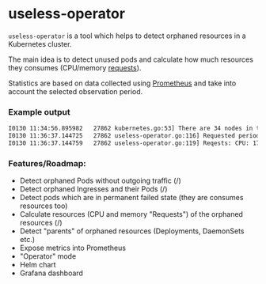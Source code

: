 # useless-operator

`useless-operator` is a tool which helps to detect orphaned resources in a Kubernetes cluster.  

The main idea is to detect unused pods and calculate how much resources they consumes (CPU/memory [requests](https://kubernetes.io/docs/concepts/configuration/manage-compute-resources-container/)).

Statistics are based on data collected using [Prometheus](https://github.com/prometheus/prometheus) and take into 
account the selected observation period.

### Example output

```bash
I0130 11:34:56.895982   27862 kubernetes.go:53] There are 34 nodes in the cluster
I0130 11:36:37.144725   27862 useless-operator.go:116] Requested period: 180 hours, Observed period: 180 hours, Unused PODs count (no traffic): 87 in 69 namespaces
I0130 11:36:37.144759   27862 useless-operator.go:119] Reqests: CPU: 17, memory (MB): 18368
``` 

### Features/Roadmap:
- Detect orphaned Pods without outgoing traffic (/)
- Detect orphaned Ingresses and their Pods (/)
- Detect pods which are in permanent failed state (they are consumes resources too)
- Calculate resources (CPU and memory "Requests") of the orphaned resources (/)
- Detect "parents" of orphaned resources (Deployments, DaemonSets etc.)
- Expose metrics into Prometheus
- "Operator" mode
- Helm chart
- Grafana dashboard